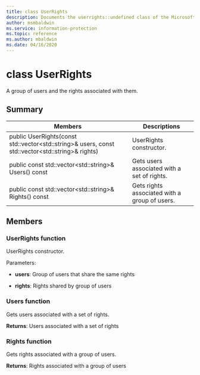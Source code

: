 ```yaml
---
title: class UserRights 
description: Documents the userrights::undefined class of the Microsoft Information Protection (MIP) SDK.
author: msmbaldwin
ms.service: information-protection
ms.topic: reference
ms.author: mbaldwin
ms.date: 04/16/2020
---
```


# class UserRights 
A group of users and the rights associated with them.
  
## Summary
 Members                        | Descriptions                                
--------------------------------|---------------------------------------------
public UserRights(const std::vector\<std::string\>& users, const std::vector\<std::string\>& rights)  |  UserRights constructor.
public const std::vector\<std::string\>& Users() const  |  Gets users associated with a set of rights.
public const std::vector\<std::string\>& Rights() const  |  Gets rights associated with a group of users.
  
## Members
  
### UserRights function
UserRights constructor.

Parameters:  
* **users**: Group of users that share the same rights 


* **rights**: Rights shared by group of users


  
### Users function
Gets users associated with a set of rights.

  
**Returns**: Users associated with a set of rights
  
### Rights function
Gets rights associated with a group of users.

  
**Returns**: Rights associated with a group of users